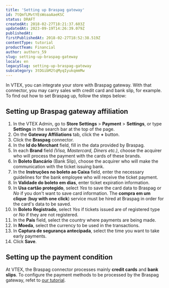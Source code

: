 ```yaml
---
title: 'Setting up Braspag gateway'
id: 7tQmfLMvtYEsWoaaAaeKSC
status: DRAFT
createdAt: 2018-02-27T18:21:37.603Z
updatedAt: 2023-09-19T14:26:39.079Z
publishedAt: 
firstPublishedAt: 2018-02-27T18:52:38.519Z
contentType: tutorial
productTeam: Financial
author: authors_59
slug: setting-up-braspag-gateway
locale: en
legacySlug: setting-up-braspag-gateway
subcategory: 3tDGibM2tqMyqIyukqmmMw
---
```


In VTEX, you can integrate your store with Braspag gateway. With that connector, you may carry sales with credit card and bank slip, for example. To find out how to set Braspag up, follow the steps below:

## Setting up Braspag gateway affiliation

1. In the VTEX Admin, go to **Store Settings** > **Payment** > **Settings**, or type **Settings** in the search bar at the top of the page.
2. On the __Gateway Affiliations__ tab, click the __+__ button.
3. Click the __Braspag__ connector.
4. In the __Id do Merchant__ field, fill in the data provided by Braspag.
5. In each __Brand__ field *(Visa, Mastercard, Diners etc.)*, choose the acquirer who will process the payment with the cards of these brands.
6. In __Boleto Bancário__ (Bank Slip), choose the acquirer who will make the communication with the ticket issuing bank.
7. In the __Instruções no boleto ao Caixa__ field, enter the necessary guidelines for the bank employee who will receive the ticket payment.
8. In __Validade do boleto em dias__, enter ticket expiration information.
9. In __Usa cartão protegido__, select *Yes* to save the card data to Braspag or *No* if you don't want to save card information. The __compra em um clique__ (__buy with one click__) service must be hired at Braspag in order for the card's data to be saved.
10. In __Boleto Registrado__, select *Yes* if tickets issued are of registered type or *No* if they are not registered.
11. In the __País__ field, select the country where payments are being made.
12. In __Moeda__, select the currency to be used in the transactions.
13. In __Captura de segurança antecipada__, select the time you want to take early payments.
14. Click __Save__.

## Setting up the payment condition

At VTEX, the Braspag connector processes mainly __credit cards__ and __bank slips__. 
To configure the payment methods to be processed by the Braspag gateway, refet to [our tutorial](/en/tutorial/how-to-configure-payment-conditions).
